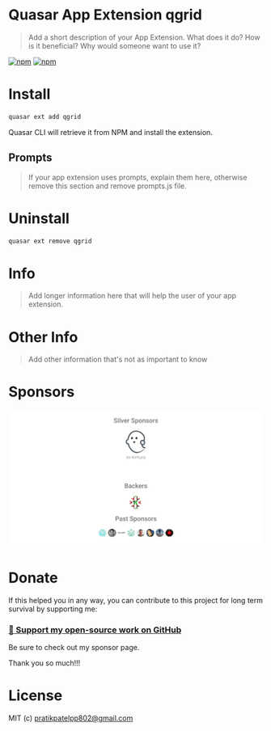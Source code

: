 # Quasar App Extension qgrid

> Add a short description of your App Extension. What does it do? How is it beneficial? Why would someone want to use it?

[![npm](https://img.shields.io/npm/v/quasar-app-extension-qgrid.svg?label=quasar-app-extension-qgrid)](https://www.npmjs.com/package/quasar-app-extension-qgrid)
[![npm](https://img.shields.io/npm/dt/quasar-app-extension-qgrid.svg)](https://www.npmjs.com/package/quasar-app-extension-qgrid)

# Install
```bash
quasar ext add qgrid
```
Quasar CLI will retrieve it from NPM and install the extension.

## Prompts

> If your app extension uses prompts, explain them here, otherwise remove this section and remove prompts.js file.

# Uninstall
```bash
quasar ext remove qgrid
```

# Info
> Add longer information here that will help the user of your app extension.

# Other Info
> Add other information that's not as important to know

# Sponsors

<p align="center">
  <a href="https://github.com/pratik227/static/blob/main/sponsors.svg">
    <img src='https://github.com/pratik227/static/blob/main/sponsors.svg'/>
  </a>
</p>

# Donate

If this helped you in any way, you can contribute to this project for long term survival by supporting me:

### [💜 Support my open-source work on GitHub](https://github.com/sponsors/pratik227)

Be sure to check out my sponsor page.

Thank you so much!!!

# License
MIT (c) pratikpatelpp802@gmail.com
